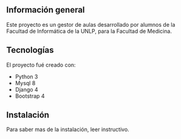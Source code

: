 ## Información general
Este proyecto es un gestor de aulas desarrollado por alumnos de la Facultad de Informática de la UNLP, para la Facultad de Medicina. 
	
## Tecnologías
El proyecto fué creado con:
* Python 3
* Mysql 8
* Django 4
* Bootstrap 4
	
## Instalación
Para saber mas de la instalación, leer instructivo.